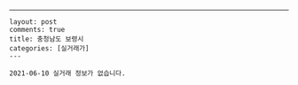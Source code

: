 ---
    layout: post
    comments: true
    title: 충청남도 보령시
    categories: [실거래가]
    ---

    2021-06-10 실거래 정보가 없습니다.

    